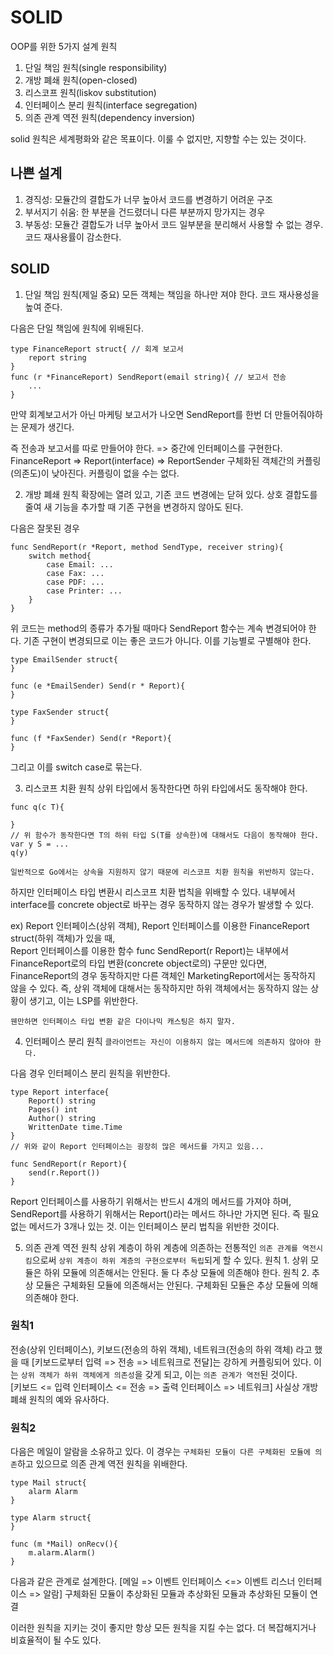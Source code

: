# SOLID
OOP를 위한 5가지 설계 원칙 
1. 단일 책임 원칙(single responsibility)
2. 개방 폐쇄 원칙(open-closed)
3. 리스코프 원칙(liskov substitution)
4. 인터페이스 분리 원칙(interface segregation)
5. 의존 관계 역전 원칙(dependency inversion)

solid 원칙은 세계평화와 같은 목표이다.
이룰 수 없지만, 지향할 수는 있는 것이다. 

## 나쁜 설계
1. 경직성: 모듈간의 결합도가 너무 높아서 코드를 변경하기 어려운 구조 
2. 부서지기 쉬움: 한 부분을 건드렸더니 다른 부분까지 망가지는 경우
3. 부동성: 모듈간 결합도가 너무 높아서 코드 일부분을 분리해서 사용할 수 없는 경우. 코드 재사용률이 감소한다. 


## SOLID
1. 단일 책임 원칙(제일 중요)
모든 객체는 책임을 하나만 져야 한다. 
코드 재사용성을 높여 준다. 

다음은 단일 책임에 원칙에 위배된다. 
```
type FinanceReport struct{ // 회계 보고서 
    report string
}
func (r *FinanceReport) SendReport(email string){ // 보고서 전송 
    ... 
}
```
만약 회계보고서가 아닌 마케팅 보고서가 나오면 SendReport를 한번 더 만들어줘야하는 문제가 생긴다. 

즉 전송과 보고서를 따로 만들어야 한다. => 중간에 인터페이스를 구현한다.  
FinanceReport => Report(interface) => ReportSender
구체화된 객체간의 커플링(의존도)이 낮아진다. 
커플링이 없을 수는 없다. 


2. 개방 폐쇄 원칙
확장에는 열려 있고, 기존 코드 변경에는 닫혀 있다.
상호 결합도를 줄여 새 기능을 추가할 때 기존 구현을 변경하지 않아도 된다. 

다음은 잘못된 경우
```
func SendReport(r *Report, method SendType, receiver string){
    switch method{
        case Email: ...
        case Fax: ...
        case PDF: ...
        case Printer: ...
    }
}

```
위 코드는 method의 종류가 추가될 때마다 SendReport 함수는 계속 변경되어야 한다. 
기존 구현이 변경되므로 이는 좋은 코드가 아니다.
이를 기능별로 구별해야  한다.

```
type EmailSender struct{
}

func (e *EmailSender) Send(r * Report){
}

type FaxSender struct{
}

func (f *FaxSender) Send(r *Report){
}
```
그리고 이를 switch case로 묶는다. 

3. 리스코프 치환 원칙
상위 타입에서 동작한다면 하위 타입에서도 동작해야 한다.
```
func q(c T){

}
// 위 함수가 동작한다면 T의 하위 타입 S(T를 상속한)에 대해서도 다음이 동작해야 한다. 
var y S = ...
q(y) 
```
`일반적으로 Go에서는 상속을 지원하지 않기 때문에 리스코프 치환 원칙을 위반하지 않는다.` 

하지만 인터페이스 타입 변환시 리스코프 치환 법칙을 위배할 수 있다.
내부에서 interface를 concrete object로 바꾸는 경우 동작하지 않는 경우가 발생할 수 있다.

ex) Report 인터페이스(상위 객체), Report 인터페이스를 이용한 FinanceReport struct(하위 객체)가 있을 때,  
Report 인터페이스를 이용한 함수 func SendReport(r Report)는 내부에서 FinanceReport로의 타입 변환(concrete object로의) 구문만 있다면, FinanceReport의 경우 동작하지만 다른 객체인 MarketingReport에서는 동작하지 않을 수 있다.
즉, 상위 객체에 대해서는 동작하지만 하위 객체에서는 동작하지 않는 상황이 생기고, 이는 LSP를 위반한다. 

`웬만하면 인터페이스 타입 변환 같은 다이나믹 캐스팅은 하지 말자. `

4. 인터페이스 분리 원칙
`클라이언트는 자신이 이용하지 않는 메서드에 의존하지 않아야 한다.`

다음 경우 인터페이스 분리 원칙을 위반한다. 

```
type Report interface{
    Report() string
    Pages() int
    Author() string
    WrittenDate time.Time
}
// 위와 같이 Report 인터페이스는 굉장히 많은 메서드를 가지고 있음...

func SendReport(r Report){
    send(r.Report())
}
```
Report 인터페이스를 사용하기 위해서는 반드시 4개의 메서드를 가져야 하며, 
SendReport를 사용하기 위해서는 Report()라는 메서드 하나만 가지면 된다.
즉 필요없는 메서드가 3개나 있는 것.
이는 인터페이스 분리 법칙을 위반한 것이다. 


5. 의존 관계 역전 원칙
상위 계층이 하위 계층에 의존하는 전통적인 `의존 관계를 역전시킴`으로써 `상위 계층이 하위 계층의 구현으로부터 독립`되게 할 수 있다.
원칙 1. 상위 모듈은 하위 모듈에 의존해서는 안된다. 둘 다 추상 모듈에 의존해야 한다.
원칙 2. 추상 모듈은 구체화된 모듈에 의존해서는 안된다. 구체화된 모듈은 추상 모듈에 의해 의존해야 한다. 

### 원칙1
전송(상위 인터페이스), 키보드(전송의 하위 객체), 네트워크(전송의 하위 객체) 라고 했을 때
[키보드로부터 입력 => 전송 => 네트워크로 전달]는 강하게 커플링되어 있다.
이는 `상위 객체가 하위 객체에게 의존성`을 갖게 되고, 이는 `의존 관계가 역전`된 것이다.   
[키보드 <= 입력 인터페이스 <= 전송 => 출력 인터페이스 => 네트워크] 
사실상 개방 폐쇄 원칙의 예와 유사하다. 

### 원칙2
다음은 메일이 알람을 소유하고 있다. 
이 경우는 `구체화된 모듈이 다른 구체화된 모듈에 의존`하고 있으므로 의존 관계 역전 원칙을 위배한다. 
```
type Mail struct{
    alarm Alarm
}

type Alarm struct{
}

func (m *Mail) onRecv(){
    m.alarm.Alarm()
}
```

다음과 같은 관계로 설계한다.
[메일 => 이벤트 인터페이스 <=> 이벤트 리스너 인터페이스 => 알람] 
구체화된 모듈이 추상화된 모듈과 추상화된 모듈과 추상화된 모듈이 연결 

이러한 원칙을 지키는 것이 좋지만 항상 모든 원칙을 지킬 수는 없다.
더 복잡해지거나 비효율적이 될 수도 있다. 

